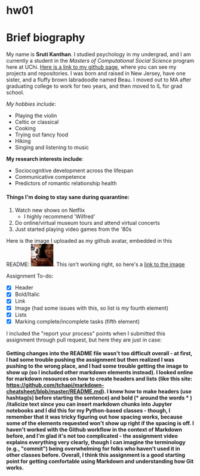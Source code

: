 # hw01

# Brief biography

My name is **Sruti Kanthan**. I studied psychology in my undergrad, and I am currently a student in the _Masters of Computational Social Science_ program here at UChi. [Here is a link to my github page](https://github.com/skanthan95), where you can see my projects and repositories.
I was born and raised in New Jersey, have one sister, and a fluffy brown labradoodle named Beau. I moved out to MA after graduating college to work for two years, and then moved to IL for grad school. 

*My hobbies include*:
- Playing the violin
- Celtic or classical
- Cooking
- Trying out fancy food
- Hiking
- Singing and listening to music

__My research interests include__:
  - Sociocognitive development across the lifespan
  - Communicative competence
  - Predictors of romantic relationship health
  
#### Things I'm doing to stay sane during quarantine:
1. Watch new shows on Netflix
    - I highly recommend 'Wilfred'
2. Do online/virtual museum tours and attend virtual concerts
3. Just started playing video games from the '80s
                  
Here is the image I uploaded as my github avatar, embedded in this README: ![sruti](sruti.jpg). This isn't working right, so here's a [link to the image](https://avatars1.githubusercontent.com/u/56130450?s=60&u=b095b0688fc8d977faa0ff2480257e413ea21437&v=4)

Assignment To-do:
- [x] Header
- [x] Bold/Italic
- [x] Link
- [x] Image (had some issues with this, so list is my fourth element)
- [x] Lists
- [x] Marking complete/incomplete tasks (fifth element)

I included the "report your process" points when I submitted this assignment through pull request, but here they are just in case:

#### Getting changes into the README file wasn't too difficult overall - at first, I had some trouble pushing the assignment but then realized I was pushing to the wrong place, and I had some trouble getting the image to show up (so I included other markdown elements instead). I looked online for markdown resources on how to create headers and lists (like this site: https://github.com/tchapi/markdown-cheatsheet/blob/master/README.md). I knew how to make headers (use hashtag(s) before starting the sentence) and bold (* around the words * ) /italicize text since you can insert markdown chunks into Jupyter notebooks and I did this for my Python-based classes - though, I remember that it was tricky figuring out how spacing works, because some of the elements requested won't show up right if the spacing is off. I haven't worked with the Github workflow in the context of Markdown before, and I'm glad it's not too complicated - the assignment video explains everything very clearly, though I can imagine the terminology (e.g., "commit") being overwhelming for folks who haven't used it in other classes before. Overall, I think this assignment is a good starting point for getting comfortable using Markdown and understanding how Git works.
